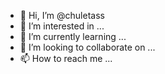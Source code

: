 - 👋 Hi, I’m @chuletass
- 👀 I’m interested in ...
- 🌱 I’m currently learning ...
- 💞️ I’m looking to collaborate on ...
- 📫 How to reach me ...

<!---
chuletass/chuletass is a ✨ special ✨ repository because its `README.md` (this file) appears on your GitHub profile.
You can click the Preview link to take a look at your changes.
--->
